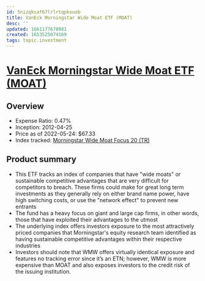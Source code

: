 ```yaml
---
id: 5nizqksaf67lrlrtqpksuob
title: VanEck Morningstar Wide Moat ETF (MOAT)
desc: ''
updated: 1661177670981
created: 1653525074169
tags: topic.investment
---
```

# [VanEck Morningstar Wide Moat ETF (MOAT)](https://etfdb.com/etf/MOAT/#etf-ticker-profile)

## Overview

- Expense Ratio: 0.47%
- Inception: 2012-04-25
- Price as of 2022-05-24: $67.33
- Index tracked: [Morningstar Wide Moat Focus 20 (TR)](https://etfdb.com/index/morningstar-wide-moat-focus-20-tr/)

## Product summary

- This ETF tracks an index of companies that have "wide moats" or sustainable competitive advantages that are very difficult for competitors to breach. These firms could make for great long term investments as they generally rely on either brand name power, have high switching costs, or use the "network effect" to prevent new entrants
- The fund has a heavy focus on giant and large cap firms, in other words, those that have exploited their advantages to the utmost
- The underlying index offers investors exposure to the most attractively priced companies that Morningstar's equity research team identified as having sustainable competitive advantages within their respective industries
- Investors should note that WMW offers virtually identical exposure and features no tracking error since it’s an ETN; however, WMW is more expensive than MOAT and also exposes investors to the credit risk of the issuing institution.
